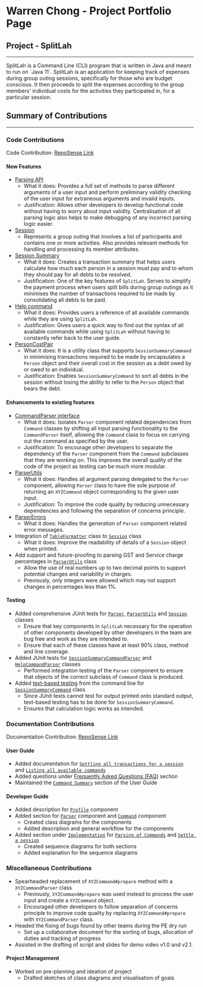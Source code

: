# Warren Chong - Project Portfolio Page

## Project - SplitLah
<hr>
SplitLah is a Command Line (CLI) program that is written in Java and meant to run on `Java 11`. SplitLah is an 
application for keeping track of expenses during group outing sessions, specifically for those 
who are budget conscious. It then proceeds to split the expenses according to the group members' individual costs for 
the activities they participated in, for a particular session.

## Summary of Contributions
<hr>

### Code Contributions
Code Contribution: [RepoSense Link](https://nus-cs2113-ay2122s2.github.io/tp-dashboard/?search=&sort=totalCommits%20dsc&sortWithin=title&since=2022-02-18&timeframe=commit&mergegroup=&groupSelect=groupByRepos&breakdown=true&checkedFileTypes=docs~functional-code~test-code~other&tabOpen=true&tabType=authorship&tabAuthor=warrencxw&tabRepo=AY2122S2-CS2113T-T10-1%2Ftp%5Bmaster%5D&authorshipIsMergeGroup=false&authorshipFileTypes=functional-code~test-code~other&authorshipIsBinaryFileTypeChecked=false)

#### New Features
* [Parsing API](https://github.com/AY2122S2-CS2113T-T10-1/tp/tree/master/src/main/java/seedu/splitlah/parser)
   * What it does: Provides a full set of methods to parse different arguments of a user input
     and perform preliminary validity checking of the user input for extraneous arguments and invalid inputs.
   * Justification: Allows other developers to develop functional code without having to worry about input validity.
     Centralisation of all parsing logic also helps to make debugging of any incorrect parsing logic easier.
* [Session](https://github.com/AY2122S2-CS2113T-T10-1/tp/blob/master/src/main/java/seedu/splitlah/data/Session.java)
   * Represents a group outing that involves a list of participants and contains one or more activities.
     Also provides relevant methods for handling and processing its member attributes.
* [Session Summary](https://github.com/AY2122S2-CS2113T-T10-1/tp/blob/master/src/main/java/seedu/splitlah/command/SessionSummaryCommand.java)
   * What it does: Creates a transaction summary that helps users calculate how much each person in a session
     must pay and to whom they should pay for all debts to be resolved.
   * Justification: One of the key features of `SplitLah`. Serves to simplify the payment process when users split
     bills during group outings as it minimises the number of transactions required to be made by consolidating all
     debts to be paid.
* [Help command](https://github.com/AY2122S2-CS2113T-T10-1/tp/blob/master/src/main/java/seedu/splitlah/command/HelpCommand.java)
   * What it does: Provides users a reference of all available commands while they are using `SplitLah`.
   * Justification: Gives users a quick way to find out the syntax of all available commands while using `SplitLah` 
     without having to constantly refer back to the user guide.
* [PersonCostPair](https://github.com/AY2122S2-CS2113T-T10-1/tp/blob/master/src/main/java/seedu/splitlah/util/PersonCostPair.java)
   * What it does: It is a utility class that supports `SessionSummaryCommand` in minimising transactions required to be
     made by encapsulates a `Person` object and their overall cost in the session as a debt owed by or owed to an individual.
   * Justification: Enables `SessionSummaryCommand` to sort all debts in the session without losing the ability to
     refer to the `Person` object that bears the debt.

#### Enhancements to existing features
 * [CommandParser interface](https://github.com/AY2122S2-CS2113T-T10-1/tp/blob/master/src/main/java/seedu/splitlah/parser/commandparser/CommandParser.java)
   * What it does: Isolates `Parser` component related dependencies from `Command` classes by shifting all input parsing
     functionality to the `CommandParser` itself, allowing the `Command` class to focus on carrying out the command
     as specified by the user.
   * Justification: To encourage other developers to separate the dependency of the `Parser` component from the `Command`
     subclasses that they are working on. This improves the overall quality of the code of the project as testing can be
     much more modular.
 * [ParserUtils](https://github.com/AY2122S2-CS2113T-T10-1/tp/blob/master/src/main/java/seedu/splitlah/parser/ParserUtils.java)
   * What it does: Handles all argument parsing delegated to the `Parser` component, allowing `Parser` class to
     have the sole purpose of returning an `XYZCommand` object corresponding to the given user input.
   * Justification: To improve the code quality by reducing unnecessary dependencies and following the separation of
     concerns principle.
 * [ParserErrors](https://github.com/AY2122S2-CS2113T-T10-1/tp/blob/master/src/main/java/seedu/splitlah/parser/ParserErrors.java)
   * What it does: Handles the generation of `Parser` component related error messages.
 * Integration of [`TableFormatter`](https://github.com/AY2122S2-CS2113T-T10-1/tp/blob/master/src/main/java/seedu/splitlah/ui/TableFormatter.java) class to 
   [`Session`](https://github.com/AY2122S2-CS2113T-T10-1/tp/blob/master/src/main/java/seedu/splitlah/data/Session.java) class
   * What it does: Improve the readability of details of a `Session` object when printed.
 * Add support and future-proofing to parsing GST and Service charge percentages in [`ParserUtils`](https://github.com/AY2122S2-CS2113T-T10-1/tp/blob/master/src/main/java/seedu/splitlah/parser/ParserUtils.java) class
   * Allow the use of real numbers up to two decimal points to support potential changes and variability in charges.
   * Previously, only integers were allowed which may not support changes in percentages less than 1%.

#### Testing
 * Added comprehensive JUnit tests for
   [`Parser`](https://github.com/AY2122S2-CS2113T-T10-1/tp/blob/master/src/test/java/seedu/splitlah/parser/ParserTest.java),
   [`ParserUtils`](https://github.com/AY2122S2-CS2113T-T10-1/tp/blob/master/src/test/java/seedu/splitlah/parser/ParserUtilsTest.java) and 
   [`Session`](https://github.com/AY2122S2-CS2113T-T10-1/tp/blob/master/src/test/java/seedu/splitlah/data/SessionTest.java) classes
   * Ensure that key components in `SplitLah` necessary for the operation of other components developed by other
     developers in the team are bug free and work as they are intended to.
   * Ensure that each of these classes have at least 90% class, method and line coverage.
 * Added JUnit tests for
   [`SessionSummaryCommandParser`](https://github.com/AY2122S2-CS2113T-T10-1/tp/blob/master/src/test/java/seedu/splitlah/parser/commandparser/SessionSummaryCommandParserTest.java) and 
   [`HelpCommandParser`](https://github.com/AY2122S2-CS2113T-T10-1/tp/blob/master/src/test/java/seedu/splitlah/parser/commandparser/HelpCommandParserTest.java) classes
   * Performed integration testing of the `Parser` component to ensure that objects of the correct subclass of
     `Command` class is produced.
 * Added [text-based testing](https://github.com/AY2122S2-CS2113T-T10-1/tp/tree/master/text-ui-test)
   from the command line for [`SessionSummaryCommand`](https://github.com/AY2122S2-CS2113T-T10-1/tp/blob/master/src/main/java/seedu/splitlah/command/SessionSummaryCommand.java) class
   * Since JUnit tests cannot test for output printed onto standard output, text-based testing has to be done for `SessionSummaryCommand`.
   * Ensures that calculation logic works as intended.

### Documentation Contributions
Documentation Contribution: [RepoSense Link](https://nus-cs2113-ay2122s2.github.io/tp-dashboard/?search=&sort=totalCommits%20dsc&sortWithin=title&since=2022-02-18&timeframe=commit&mergegroup=&groupSelect=groupByRepos&breakdown=true&checkedFileTypes=docs~functional-code~test-code~other&tabOpen=true&tabType=authorship&tabAuthor=warrencxw&tabRepo=AY2122S2-CS2113T-T10-1%2Ftp%5Bmaster%5D&authorshipIsMergeGroup=false&authorshipFileTypes=docs&authorshipIsBinaryFileTypeChecked=false)

#### User Guide
 * Added documentation for 
   [`Settling all transactions for a session`](https://ay2122s2-cs2113t-t10-1.github.io/tp/UserGuide.html#settling-all-transactions-for-a-session-session-summary) and
   [`Listing all available commands`](https://ay2122s2-cs2113t-t10-1.github.io/tp/UserGuide.html#listing-all-available-commands-help)
 * Added questions under [Frequently Asked Questions (FAQ)](https://ay2122s2-cs2113t-t10-1.github.io/tp/UserGuide.html#faq) section
 * Maintained the [`Command Summary`](https://ay2122s2-cs2113t-t10-1.github.io/tp/UserGuide.html#command-summary) section of the User Guide

#### Developer Guide
 * Added description for [`Profile`](https://ay2122s2-cs2113t-t10-1.github.io/tp/DeveloperGuide.html#profile-component) component
 * Added section for [`Parser`](https://ay2122s2-cs2113t-t10-1.github.io/tp/DeveloperGuide.html#parser-component) component and 
   [`Command`](https://ay2122s2-cs2113t-t10-1.github.io/tp/DeveloperGuide.html#command-component) component
   * Created class diagrams for the components
   * Added description and general workflow for the components
 * Added section under [`Implementation`](https://ay2122s2-cs2113t-t10-1.github.io/tp/DeveloperGuide.html#implementation) for 
   [`Parsing of Commands`](https://ay2122s2-cs2113t-t10-1.github.io/tp/DeveloperGuide.html#parsing-of-commands) and 
   [`Settle a session`](https://ay2122s2-cs2113t-t10-1.github.io/tp/DeveloperGuide.html#settle-a-session)
   * Created sequence diagrams for both sections
   * Added explanation for the sequence diagrams

### Miscellaneous Contributions
 * Spearheaded replacement of `XYZCommand#prepare` method with a `XYZCommandParser` class
   * Previously, `XYZCommand#prepare` was used instead to process the user input and create a `XYZCommand` object.
   * Encouraged other developers to follow separation of concerns principle to improve code quality by replacing
     `XYZCommand#prepare` with `XYZCommandParser` class.
 * Headed the fixing of bugs found by other teams during the PE dry run
   * Set up a collaborative document for the sorting of bugs, allocation of duties and tracking of progress
 * Assisted in the drafting of script and slides for demo video v1.0 and v2.1.

#### Project Management
* Worked on pre-planning and ideation of project
  * Drafted sketches of class diagrams and visualisation of goals
